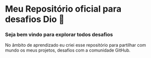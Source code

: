 # Meu Repositório oficial para desafios Dio :muscle:

### Seja bem vindo para explorar todos desafios

No âmbito de aprendizado eu criei esse repositório para partilhar com mundo os meus projetos, desafios  com a comunidade GitHub.



